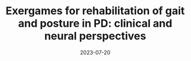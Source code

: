 ---
title: "Exergames for rehabilitation of gait and posture in PD: clinical and neural perspectives"
speaker: Anna Skrzatek
date: 2023-07-20
location: EV
---